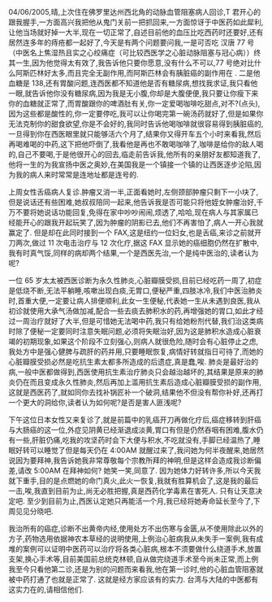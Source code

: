 04/06/2005,晴,上次住在佛罗里达州西北角的动脉血管阻塞病人回诊,T 君开心的跟我握手,一方面高兴我把他从鬼门关前一把抓回来,一方面惊讶于中医药如此犀利,让他当场就好掉一大半,现在一切正常了,自述目前他的血压比吃西药时还要好,还有居然连多年的痔疮都一起好了,今天是有两个问题要问我,一是可否吃 汉唐 77 号（中医名上焦湿热且实之心绞痛症（可比较西医学之心脏动脉阻塞与冠心病））终其一生,因为他觉得太有效了,我告诉他只要你愿意,没有什么不可以,77 号绝对比什么阿斯匹林好太多,而且完全无副作用,而阿斯匹林会有胰脏癌的副作用在 . 二是他血糖是 138,还有胃酸问题,连西医都不知道他是否有糖尿病,想找我求证,我只看他一眼,就告诉他你没有糖尿病,因为我是无小腹,你却是大腹便便,我只要让你瘦下来你的血糖就正常了,而胃酸跟你的啤酒肚有关,你一定爱喝咖啡吃甜点,对不?(点头),因为这些都是酸性的,你一定要停吃,我可以让你喝完第一碗汤药就好了,但是如果你无法克制你的甜食欲望,你是不会好的,我同时告诉他喝咖啡就很容易得到胰脏癌的,一旦得到你在西医眼里就只能够活六个月了,结果你又得开车五个小时来看我,然后再喝难喝的中药,这下把他吓倒了,我看他是再也不敢喝咖啡了,咖啡是给你的敌人喝的,自己不要喝,于是他很开心的回去,临走前告诉我,他所有的亲朋好友都知道我了,他将一生的为我宣扬中医之奥妙,在美国我是一个镇接一个镇的让西医逐步沦陷,因为我的病人来时常常是连地址都是连号的.

上周女性舌癌病人复诊.肿瘤又消一半,正面看她时,左侧颈部肿瘤只剩下一小块了, 但是说话还有些困难,她叔叔陪同一起来,他告诉我是否可能只将他姪女肿瘤治好,千万不要将她说话功能回复,免得在家中吵吵闹闹,烦透了,哈哈,现在病人与其家属已经能开心的跟我开起玩笑了,因为肿瘤的阴影已去,他们不再害怕了,病人一开心我就赢定了. 但是却在此同时接到一个 FAX,这是纽约一位妇女,也是舌癌,来诊之前就开刀两次,做过 11 次电击治疗与 12 次化疗,据这 FAX 显示她的癌细胞仍然在扩散中,我有时真气馁,同样的病却两个结果,一个是西医先治,一个是纯中医治的,读者认为呢?

一位 65 岁太太被西医诊断为永久性肺炎,心脏瓣膜受损,目前已经吃药一周了,初症是低烧不断,无法平躺睡,咳嗽出现白痰,无胃口,便秘严重,四肢冰冷,我们中医治肺炎时,首重大便,一定要让病人排便顺利,此女一生便秘,代表她一生从未遇到良医,我从初诊就使用大承气汤做加减,配合一些去痰去肺积水的药,再增强她的胃口,如此才经过一周治疗就好了大半,但是可惜她无法喝中药,我只有给她粉剂代替,我们治这类病时除了便秘一定要同时注意失眠问题,必须将失眠治好,因为这是肺积水造成心脏衰竭的初期现象,如果这个阶段不立刻强心,则病人就很危险,随时会有心脏停止之虑,我处方中是强心健脾与疏肝的药并用,只要睡眠恢复,病情好转就指日可待了,而她的心脏瓣膜受损必然是吃抗生素太都多所造成的后遗症,真是蠢,唉. 肺炎是最好治的病,一般中医都做得到,西医使用抗生素治疗肺炎只会越治越坏的,其结果是原来的肺炎仍在而且变成永久性肺炎,然后再加上滥用抗生素后造成心脏瓣膜受损的副作用,这就是西医药了,就如同你去找补锅匠补一个破洞,结果他不但没有帮你补好,还再打一个更大的洞给你,读者认为如何呢?是否是害人匪浅呢?

下午这位日本女性又来复诊了,就是前篇中的乳癌开刀再做化疗后,癌症移转到肝癌与大肠癌的这一位,外症见阴黄已经渐退成淡黄,胃口有但是仍然吞咽有困难,腹水仍有一些,肝脏仍痛,吃我的攻坚药时会下大便与积水,不吃就没有,手脚已经温热了,睡眠好转可以睡觉了但是每天仍在 4:00AM 就醒过来了,我问她为何半夜醒来,她居然说因为要拜神,我告诉她我非常尊敬每个宗教所拜的神明,但是这样会造成我诊断偏差,请改 5:00AM 在拜神如何? 她笑一笑,同意了. 因为她体力好转许多,所以今天我就下重手,目的是点燃她的命门真火,此火一恢复,我就有胜算机会了,这是我的最后一击,唉,我直到目前为止,尚无必胜把握,真是西药化学毒素在害死人. 只有让天意决定吧. 至少到目前为止,西医认定她只再能活一个月,我已经将她寿命延长至今了,下周见见分晓吧.

我治所有的癌症,诊断不出黄帝内经,使用处方不出伤寒与金匮,从不使用除此以外的方子,药物选用依据神农本草经的说明使用,上例治心脏病我从未失手一案例,我有成堆的案例可以证明中医药可以治疗将各类心脏病,根本不须要做什么绕道手术,放置支架,换心手术等,目前美国前总统克林顿,自从做完绕道手术至今尚未正常,而上例我至今只看他第二诊,还是为别的问题而来看我,他在第一诊时,他的心脏血管阻塞就被中药打通了也就是正常了. 这就是经方家应该有的实力. 台湾与大陆的中医都有这实力在的,请相信他们.

